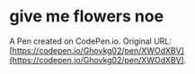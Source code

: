 # give me flowers noe

A Pen created on CodePen.io. Original URL: [https://codepen.io/Ghovkg02/pen/XWOdXBV](https://codepen.io/Ghovkg02/pen/XWOdXBV).


